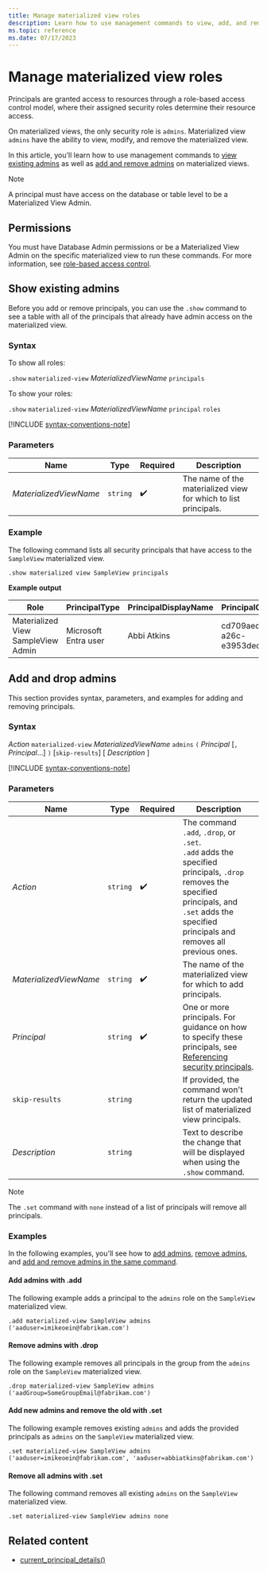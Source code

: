 ```yaml
---
title: Manage materialized view roles
description: Learn how to use management commands to view, add, and remove materialized view admins on a materialized view level.
ms.topic: reference
ms.date: 07/17/2023
---
```


# Manage materialized view roles

Principals are granted access to resources through a role-based access control model, where their assigned security roles determine their resource access.

On materialized views, the only security role is `admins`. Materialized view `admins` have the ability to view, modify, and remove the materialized view.

In this article, you'll learn how to use management commands to [view existing admins](#show-existing-admins) as well as [add and remove admins](#add-and-drop-admins) on materialized views.

> [!NOTE]
> A principal must have access on the database or table level to be a Materialized View Admin.

## Permissions

You must have Database Admin permissions or be a Materialized View Admin on the specific materialized view to run these commands. For more information, see [role-based access control](access-control/role-based-access-control.md).

## Show existing admins

Before you add or remove principals, you can use the `.show` command to see a table with all of the principals that already have admin access on the materialized view.

### Syntax

To show all roles:

`.show` `materialized-view` *MaterializedViewName* `principals`

To show your roles:

`.show` `materialized-view` *MaterializedViewName* `principal` `roles`

[!INCLUDE [syntax-conventions-note](../includes/syntax-conventions-note.md)]

### Parameters

|Name|Type|Required|Description|
|--|--|--|--|
| *MaterializedViewName* | `string` |  :heavy_check_mark: | The name of the materialized view for which to list principals.|

### Example

The following command lists all security principals that have access to the `SampleView` materialized view.

```kusto
.show materialized view SampleView principals
```

**Example output**

|Role |PrincipalType |PrincipalDisplayName |PrincipalObjectId |PrincipalFQN|
|---|---|---|---|---|
|Materialized View SampleView Admin |Microsoft Entra user |Abbi Atkins |cd709aed-a26c-e3953dec735e |aaduser=abbiatkins@fabrikam.com|

## Add and drop admins

This section provides syntax, parameters, and examples for adding and removing principals.

### Syntax

*Action* `materialized-view` *MaterializedViewName* `admins` `(` *Principal* [`,` *Principal*...] `)` [`skip-results`] [ *Description* ]

[!INCLUDE [syntax-conventions-note](../includes/syntax-conventions-note.md)]

### Parameters

|Name|Type|Required|Description|
|--|--|--|--|
| *Action* | `string` |  :heavy_check_mark: | The command `.add`, `.drop`, or `.set`.<br/>`.add` adds the specified principals, `.drop` removes the specified principals, and `.set` adds the specified principals and removes all previous ones.|
| *MaterializedViewName* | `string` |  :heavy_check_mark: | The name of the materialized view for which to add principals.|
| *Principal* | `string` |  :heavy_check_mark: | One or more principals. For guidance on how to specify these principals, see [Referencing security principals](./access-control/referencing-security-principals.md).|
| `skip-results` | `string` | | If provided, the command won't return the updated list of materialized view principals.|
| *Description* | `string` | | Text to describe the change that will be displayed when using the `.show` command.|

> [!NOTE]
> The `.set` command with `none` instead of a list of principals will remove all principals.

### Examples

In the following examples, you'll see how to [add admins](#add-admins-with-add), [remove admins](#remove-admins-with-drop), and [add and remove admins in the same command](#add-new-admins-and-remove-the-old-with-set).

#### Add admins with .add

The following example adds a principal to the `admins` role on the `SampleView` materialized view.

```kusto
.add materialized-view SampleView admins ('aaduser=imikeoein@fabrikam.com')
```

#### Remove admins with .drop

The following example removes all principals in the group from the `admins` role on the `SampleView` materialized view.

```kusto
.drop materialized-view SampleView admins ('aadGroup=SomeGroupEmail@fabrikam.com')
```

#### Add new admins and remove the old with .set

The following example removes existing `admins` and adds the provided principals as `admins` on the `SampleView` materialized view.

```kusto
.set materialized-view SampleView admins ('aaduser=imikeoein@fabrikam.com', 'aaduser=abbiatkins@fabrikam.com')
```

#### Remove all admins with .set

The following command removes all existing `admins` on the `SampleView` materialized view.

```kusto
.set materialized-view SampleView admins none
```

## Related content

* [current_principal_details()](../query/current-principal-details-function.md)

